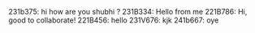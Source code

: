 231b375: hi how are you shubhi ?
231B334: Hello from me
221B786: Hi, good to collaborate!
221B456: hello
231V676: kjk
241b667: oye


